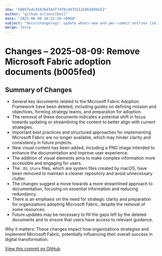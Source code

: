 ```yaml
---
sha: "b005fedc91836d34df7df8cd47b512b0b5098e52"
author: "github-actions[bot]"
date: "2025-08-09 20:32:29 +0000"
subject: "docs(changelog): update whats-new and per-commit entries [skip ci]"
merge: false
---
```


# Changes – 2025-08-09: Remove Microsoft Fabric adoption documents (b005fed)

## Summary of Changes

- Several key documents related to the Microsoft Fabric Adoption Framework have been deleted, including guides on defining mission and objectives, forming strategy teams, and preparation for adoption.
- The removal of these documents indicates a potential shift in focus towards updating or streamlining the content to better align with current strategies.
- Important best practices and structured approaches for implementing Microsoft Fabric are no longer available, which may hinder clarity and consistency in future projects.
- New visual content has been added, including a PNG image intended to enhance the documentation and improve user experience.
- The addition of visual elements aims to make complex information more accessible and engaging for users.
- The `.DS_Store` files, which are system files created by macOS, have been removed to maintain a cleaner repository and avoid unnecessary clutter.
- The changes suggest a move towards a more streamlined approach to documentation, focusing on essential information and reducing redundancy.
- There is an emphasis on the need for strategic clarity and preparation for organizations adopting Microsoft Fabric, despite the removal of some resources.
- Future updates may be necessary to fill the gaps left by the deleted documents and to ensure that users have access to relevant guidance.

Why it matters: These changes impact how organizations strategise and implement Microsoft Fabric, potentially influencing their overall success in digital transformation.

[View this commit on GitHub](https://github.com/TheTrustedAdvisor/FabricAdoptionFramework/commit/b005fedc91836d34df7df8cd47b512b0b5098e52)
